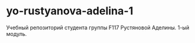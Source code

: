 # yo-rustyanova-adelina-1
Учебный репозиторий студента группы F117 Рустяновой Аделины. 1-ый модуль.
